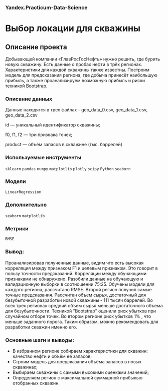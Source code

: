 ### Yandex.Practicum-Data-Science
# Выбор локации для скважины
## Описание проекта
Добывающей компании «ГлавРосГосНефть» нужно решить, где бурить новую скважину. 
Есть данные о пробах нефти в трёх регионах. Характеристики для каждой скважины также известны. Построим модель для предсказания региона, где добыча принесёт наибольшую прибыль, а также проанализируем возможную прибыль и риски техникой Bootstrap.
### Описание данных
Данные находятся в трех файлах - geo_data_0.csv, geo_data_1.csv, geo_data_2.csv

id — уникальный идентификатор скважины; 

f0, f1, f2 — три признака точек; 

product — объём запасов в скважине (тыс. баррелей)

### Используемые инструменты
`sklearn` `pandas` `numpy` `matplotlib` `plotly` `scipy` `Python` `seaborn`

### Модели
`LinearRegression`

### Дополнительно
`seaborn` `matplotlib` 

### Метрики
`RMSE`

### Вывод:

Проанализировав полученные данные, видим что есть высокая корреляция между признаком F1 и целевым признаком. Это говорит в пользу точности предсказаний. Корреляции между обучающими признаками не обнаружено.
Разобили данные на обучающую и валидационную выборки в соотношении 75:25.
Обучены модели для каждого региона, рассчитано RMSE. Второй регион получил самые точные предсказания.
Рассчитан объем сырья, достаточный для безубыточной разработки новой скважины - 111 тысяч баррелей.
Во всех трех регионах средний объем сырья меньше достаточного объема для безубыточности. Техникой "Bootstrap" оценили риск убытков при случайном отборе точек.
Во втором регионе риск убытков 1% , что меньше заданного порога.
Таким образом, можно рекомендовать для разработки скважин именно его.

### Основные шаги и выводы:
* В избранном регионе собираем характеристики для скважин: качество нефти и объём её запасов;
* Строим модель для предсказания объёма запасов в новых скважинах;
* Выбираем скважины с самыми высокими оценками значений;
* Определяем регион с максимальной суммарной прибылью отобранных скважин.


